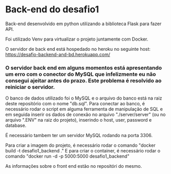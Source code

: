# Back-end do desafio1

Back-end desenvolvido em python utilizando a biblioteca Flask para fazer API.

Foi utilizado Venv para virtualizar o projeto juntamente com Docker.

O servidor de back end está hospedado no heroku no seguinte host: https://desafio-backend-and-bd.herokuapp.com/

### O servidor back end em alguns momentos está apresentando um erro com o conector do MySQL que infelizmente eu não consegui ajeitar antes do prazo. Este problema é resolvido ao reiniciar o servidor.

O banco de dados utilizado foi o MySQL e o arquivo do banco está na raiz deste repositório com o nome "db.sql".
Para conectar ao banco, é necessário rodar o script em alguma ferramenta de manipulação de SQL e em seguida inserir os dados de conexão no arquivo "./server/server" (ou no arquivo ".ENV" na raiz do projeto), inserindo o host, user, password e database.

É necessário tambem ter um servidor MySQL rodando na porta 3306.

Para criar a imagem do projeto, é necessário rodar o comando "docker build -t desafio1_backend ."
E para criar o container, é necessário rodar o comando "docker run -d -p 5000:5000 desafio1_backend"

As informações sobre o front end estão no repositóri do mesmo.

